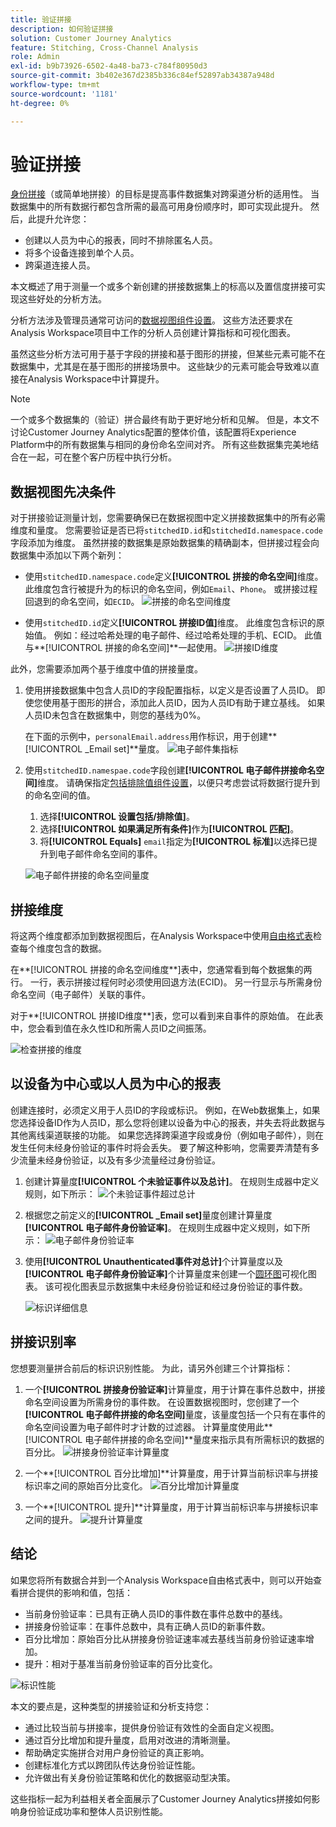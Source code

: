 ```yaml
---
title: 验证拼接
description: 如何验证拼接
solution: Customer Journey Analytics
feature: Stitching, Cross-Channel Analysis
role: Admin
exl-id: b9b73926-6502-4a48-ba73-c784f80950d3
source-git-commit: 3b402e367d2385b336c84ef52897ab34387a948d
workflow-type: tm+mt
source-wordcount: '1181'
ht-degree: 0%

---
```


# 验证拼接

[身份拼接](/help/stitching/overview.md)（或简单地拼接）的目标是提高事件数据集对跨渠道分析的适用性。 当数据集中的所有数据行都包含所需的最高可用身份顺序时，即可实现此提升。 然后，此提升允许您：

* 创建以人员为中心的报表，同时不排除匿名人员。
* 将多个设备连接到单个人员。
* 跨渠道连接人员。

本文概述了用于测量一个或多个新创建的拼接数据集上的标高以及置信度拼接可实现这些好处的分析方法。

分析方法涉及管理员通常可访问的[数据视图组件设置](/help/data-views/component-settings/overview.md)。 这些方法还要求在Analysis Workspace项目中工作的分析人员创建计算指标和可视化图表。

虽然这些分析方法可用于基于字段的拼接和基于图形的拼接，但某些元素可能不在数据集中，尤其是在基于图形的拼接场景中。 这些缺少的元素可能会导致难以直接在Analysis Workspace中计算提升。

>[!NOTE]
>
>一个或多个数据集的（验证）拼合最终有助于更好地分析和见解。 但是，本文不讨论Customer Journey Analytics配置的整体价值，该配置将Experience Platform中的所有数据集与相同的身份命名空间对齐。 所有这些数据集完美地结合在一起，可在整个客户历程中执行分析。


## 数据视图先决条件

对于拼接验证测量计划，您需要确保已在数据视图中定义拼接数据集中的所有必需维度和量度。 您需要验证是否已将`stitchedID.id`和`stitchedId.namespace.code`字段添加为维度。 虽然拼接的数据集是原始数据集的精确副本，但拼接过程会向数据集中添加以下两个新列：

* 使用`stitchedID.namespace.code`定义&#x200B;**[!UICONTROL 拼接的命名空间]**&#x200B;维度。 此维度包含行被提升为的标识的命名空间，例如`Email`、`Phone`。 或拼接过程回退到的命名空间，如`ECID`。
  ![拼接的命名空间维度](assets/stitchednamespace-dimension.png)

* 使用`stitchedID.id`定义&#x200B;**[!UICONTROL 拼接ID值]**&#x200B;维度。 此维度包含标识的原始值。 例如：经过哈希处理的电子邮件、经过哈希处理的手机、ECID。 此值与&#x200B;**[!UICONTROL 拼接的命名空间]**一起使用。
  ![拼接ID维度](assets/stitchedid-dimension.png)


此外，您需要添加两个基于维度中值的拼接量度。

1. 使用拼接数据集中包含人员ID的字段配置指标，以定义是否设置了人员ID。 即使您使用基于图形的拼合，添加此人员ID，因为人员ID有助于建立基线。 如果人员ID未包含在数据集中，则您的基线为0%。

   在下面的示例中，`personalEmail.address`用作标识，用于创建&#x200B;**[!UICONTROL _Email set]**量度。
   ![电子邮件集指标](assets/emailset-metric.png)

1. 使用`stitchedID.namespae.code`字段创建&#x200B;**[!UICONTROL 电子邮件拼接命名空间]**&#x200B;维度。 请确保指定[包括排除值组件设置](/help/data-views/component-settings/include-exclude-values.md)，以便只考虑尝试将数据行提升到的命名空间的值。
   1. 选择&#x200B;**[!UICONTROL 设置包括/排除值]**。
   1. 选择&#x200B;**[!UICONTROL 如果满足所有条件]**&#x200B;作为&#x200B;**[!UICONTROL 匹配]**。
   1. 将&#x200B;**[!UICONTROL Equals]** `email`指定为&#x200B;**[!UICONTROL 标准]**&#x200B;以选择已提升到电子邮件命名空间的事件。

   ![电子邮件拼接的命名空间量度](assets/emailstitchednamespace-metric.png)

## 拼接维度

将这两个维度都添加到数据视图后，在Analysis Workspace中使用[自由格式表](/help/analysis-workspace/visualizations/freeform-table/freeform-table.md)检查每个维度包含的数据。

在**[!UICONTROL 拼接的命名空间维度**]表中，您通常看到每个数据集的两行。 一行，表示拼接过程何时必须使用回退方法(ECID)。 另一行显示与所需身份命名空间（电子邮件）关联的事件。

对于**[!UICONTROL 拼接ID维度**]表，您可以看到来自事件的原始值。 在此表中，您会看到值在永久性ID和所需人员ID之间振荡。

![检查拼接的维度](assets/check-data-on-stitching.png)


## 以设备为中心或以人员为中心的报表

创建连接时，必须定义用于人员ID的字段或标识。 例如，在Web数据集上，如果您选择设备ID作为人员ID，那么您将创建以设备为中心的报表，并失去将此数据与其他离线渠道联接的功能。 如果您选择跨渠道字段或身份（例如电子邮件），则在发生任何未经身份验证的事件时将会丢失。 要了解这种影响，您需要弄清楚有多少流量未经身份验证，以及有多少流量经过身份验证。

1. 创建计算量度&#x200B;**[!UICONTROL 个未验证事件以及总计]**。 在规则生成器中定义规则，如下所示：
   ![个未验证事件超过总计](assets/calcmetric-unauthenticatedeventsovertotal.png)

1. 根据您之前定义的&#x200B;**[!UICONTROL _Email set]**&#x200B;量度创建计算量度&#x200B;**[!UICONTROL 电子邮件身份验证率]**。 在规则生成器中定义规则，如下所示：
   ![电子邮件身份验证率](assets/calcmetric-emailauthenticationrate.png)

1. 使用&#x200B;**[!UICONTROL Unauthenticated事件对总计]**&#x200B;个计算量度以及&#x200B;**[!UICONTROL 电子邮件身份验证率]**&#x200B;个计算量度来创建一个[圆环图](/help/analysis-workspace/visualizations/donut.md)可视化图表。 该可视化图表显示数据集中未经身份验证和经过身份验证的事件数。

   ![标识详细信息](assets/identification-details.png)



## 拼接识别率

您想要测量拼合前后的标识识别性能。 为此，请另外创建三个计算指标：

1. 一个&#x200B;**[!UICONTROL 拼接身份验证率]**&#x200B;计算量度，用于计算在事件总数中，拼接命名空间设置为所需身份的事件数。 在设置数据视图时，您创建了一个&#x200B;**[!UICONTROL 电子邮件拼接的命名空间]**&#x200B;量度，该量度包括一个只有在事件的命名空间设置为电子邮件时才计数的过滤器。 计算量度使用此&#x200B;**[!UICONTROL 电子邮件拼接的命名空间]**量度来指示具有所需标识的数据的百分比。
   ![拼接身份验证率计算量度](assets/calcmetric-stitchedauthenticationrate.png)

1. 一个&#x200B;**[!UICONTROL 百分比增加]**计算量度，用于计算当前标识率与拼接标识率之间的原始百分比变化。
   ![百分比增加计算量度](assets/calcmetric-percentincrease.png)

1. 一个&#x200B;**[!UICONTROL 提升]**计算量度，用于计算当前标识率与拼接标识率之间的提升。
   ![提升计算量度](assets/calcmetric-lift.png)


## 结论

如果您将所有数据合并到一个Analysis Workspace自由格式表中，则可以开始查看拼合提供的影响和值，包括：

* 当前身份验证率：已具有正确人员ID的事件数在事件总数中的基线。
* 拼接身份验证率：在事件总数中，具有正确人员ID的新事件数。
* 百分比增加：原始百分比从拼接身份验证速率减去基线当前身份验证速率增加。
* 提升：相对于基准当前身份验证率的百分比变化。

![标识性能](assets/identification-performance.png)

本文的要点是，这种类型的拼接验证和分析支持您：

* 通过比较当前与拼接率，提供身份验证有效性的全面自定义视图。
* 通过百分比增加和提升量度，启用对改进的清晰测量。
* 帮助确定实施拼合对用户身份验证的真正影响。
* 创建标准化方式以跨团队传达身份验证性能。
* 允许做出有关身份验证策略和优化的数据驱动型决策。

这些指标一起为利益相关者全面展示了Customer Journey Analytics拼接如何影响身份验证成功率和整体人员识别性能。
